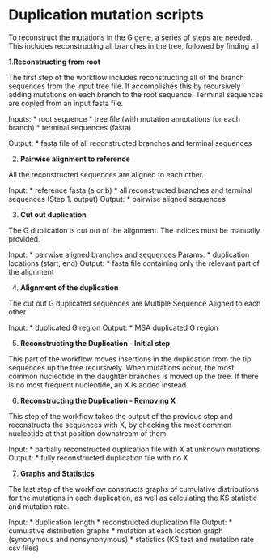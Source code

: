 # Duplication mutation scripts

To reconstruct the mutations in the G gene, a series of steps are needed.
This includes reconstructing all branches in the tree, followed by finding all

1.**Reconstructing from root**

The first step of the workflow includes reconstructing all of the branch sequences
from the input tree file.
It accomplishes this by recursively adding mutations on each branch to the root sequence.
Terminal sequences are copied from an input fasta file. 

Inputs:
	* root sequence
	* tree file (with mutation annotations for each branch)
	* terminal sequences (fasta)
	
Output:
	* fasta file of all reconstructed branches and terminal sequences
	

2. **Pairwise alignment to reference**

All the reconstructed sequences are aligned to each other.

Input:
	* reference fasta (a or b)
	* all reconstructed branches and terminal sequences (Step 1. output)
Output:
	* pairwise aligned sequences
	

3. **Cut out duplication**

The G duplication is cut out of the alignment. The indices must be manually provided.

Input:
	* pairwise aligned branches and sequences
Params:
	* duplication locations (start, end)
Output:
	* fasta file containing only the relevant part of the alignment


4. **Alignment of the duplication**

The cut out G duplicated sequences are Multiple Sequence Aligned to each other

Input:
	* duplicated G region
Output:
	* MSA duplicated G region

5. **Reconstructing the Duplication - Initial step**

This part of the workflow moves insertions in the duplication from the tip sequences up the tree recursively.
When mutations occur, the most common nucleotide in the daughter branches is moved up the tree.
If there is no most frequent nucleotide, an X is added instead.

6. **Reconstructing the Duplication - Removing X**

This step of the workflow takes the output of the previous step and reconstructs the sequences with X, 
by checking the most common nucleotide at that position downstream of them. 

Input:
	* partially reconstructed duplication file with X at unknown mutations
Output:
	* fully reconstructed duplication file with no X
	
7. **Graphs and Statistics**

The last step of the workflow constructs graphs of cumulative distributions for the mutations in each duplication,
as well as calculating the KS statistic and mutation rate.

Input:
	* duplication length
	* reconstructed duplication file
Output:
	* cumulative distribution graphs
	* mutation at each location graph (synonymous and nonsynonymous)
	* statistics (KS test and mutation rate csv files)
	
	
